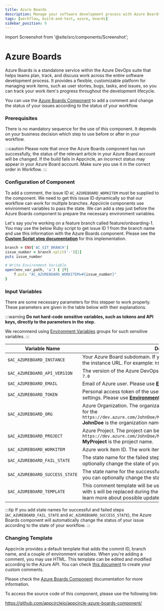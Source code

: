 ```yaml
---
title: Azure Boards 
description: Manage your software development process with Azure Boards. Track work items' progress throughout the development lifecycle.
tags: [workflow, build-and-test, azure, boards]
sidebar_position: 9
---
```


import Screenshot from '@site/src/components/Screenshot';

# Azure Boards

Azure Boards is a standalone service within the Azure DevOps suite that helps teams plan, track, and discuss work across the entire software development process. It provides a flexible, customizable platform for managing work items, such as user stories, bugs, tasks, and issues, so you can track your work item's progress throughout the development lifecycle.

You can use the [Azure Boards Component](https://github.com/appcircleio/appcircle-azure-boards-component/) to add a comment and change the status of your issues according to the status of your workflow.

<Screenshot url='https://cdn.appcircle.io/docs/assets/azure-component1.png' />

### Prerequisites

There is no mandatory sequence for the use of this component. It depends on your business decision which step to use before or after in your workflow.

:::caution
Please note that once the Azure Boards component has run successfully, the status of the relevant article in your Azure Board account will be changed. If the build fails in Appcircle, an incorrect status may appear in your Azure Board account. Make sure you use it in the correct order in Workflow.
:::

### Configuration of Component

To add a comment, the issue ID `AC_AZUREBOARD_WORKITEM` must be supplied to the component. We need to get this issue ID dynamically so that our workflow can work for multiple branches. Appcircle components use environment variables to pass the state. We can add a step just before the Azure Boards component to prepare the necessary environment variables.

Let's say you're working on a feature branch called feature/onboarding-1. You may use the below Ruby script to get issue ID 1 from the branch name and use this information with the Azure Boards component. Please see the [**Custom Script step documentation**](/workflows/common-workflow-steps/build-and-test/custom-script) for this implementation.

```ruby
branch = ENV['AC_GIT_BRANCH']
issue_number = branch.split('-')[1]
puts issue_number

# Write Environment Variable
open(env_var_path, 'a') { |f|
    f.puts "AC_AZUREBOARD_WORKITEM=#{issue_number}"
}
```

### Input Variables

There are some necessary parameters for this stepper to work properly. These parameters are given in the table below with their explanations.

<Screenshot url='https://cdn.appcircle.io/docs/assets/BE3049-azureInput.png' />

:::warning
**Do not hard-code sensitive variables, such as tokens and API keys, directly to the parameters in the step.**

We recommend using [Environment Variables](/environment-variables/) groups for such sensitive variables.
:::

| Variable Name                            | Description                         | Status           |
|-------------------------------|------------------------------------------------|------------------|
| `$AC_AZUREBOARD_INSTANCE`               | Your Azure Board subdomain. If you're using a self-hosted instance, write the instance URL. For example: `https://dev.azure.com`  | Required |
| `$AC_AZUREBOARD_API_VERSION`              | The version of the Azure DevOps Services REST API. The default value is `7.0` | Required |
| `$AC_AZUREBOARD_EMAIL`              | Email of Azure user. Please use [**Environment Variables**](/environment-variables/). | Required |
| `$AC_AZUREBOARD_TOKEN`              | Personal access token of the user. It can be created by visiting User settings. Please use [**Environment Variables**](/environment-variables/). | Required |
| `$AC_AZUREBOARD_ORG`    | Azure Organization. The organization can be identified by its URL, such as for the `https://dev.azure.com/JohnDoe/MyProject/_boards/board/t/MyTeam/Issues` **JohnDoe** is the organization name. | Required |
| `$AC_AZUREBOARD_PROJECT` | Azure Project. The project can be identified by its URL, such as for the `https://dev.azure.com/JohnDoe/MyProject/_boards/board/t/MyTeam/Issues` **MyProject** is the project name. | Required |
| `$AC_AZUREBOARD_WORKITEM`           | Azure work item ID. The work item ID (integer) is shown next to the issue. | Required |
| `$AC_AZUREBOARD_FAIL_STATE`           | The state name for the failed step. If the previous state fails, you can optionally change the state of your issue. | Optional |
| `$AC_AZUREBOARD_SUCCESS_STATE`           | The state name for the successful step. If the previous state succeeds, you can optionally change the state of your issue. | Optional |
| `$AC_AZUREBOARD_TEMPLATE`           | This comment template will be used to post a comment. Variables donated with `$` will be replaced during the build. Please check [this document](https://learn.microsoft.com/en-us/rest/api/azure/devops/wit/work-items/update?view=azure-devops-rest-7.0) to learn more about possible updates. | Required |

:::tip
If you add state names for successful and failed steps (`AC_AZUREBOARD_FAIL_STATE` and `AC_AZUREBOARD_SUCCESS_STATE`), the Azure Boards component will automatically change the status of your issue according to the state of your workflow.
:::


### Changing Template

Appcircle provides a default template that adds the commit ID, branch name, and a couple of environment variables. When you're adding a comment, you may use HTML. This template can be edited and modified according to the Azure API. You can check [this document](https://learn.microsoft.com/en-us/rest/api/azure/devops/wit/work-items/update?view=azure-devops-rest-7.0&tabs=HTTP/) to create your custom comments.

Please check the [Azure Boards Component](https://github.com/appcircleio/appcircle-azure-boards-component/) documentation for more information.


To access the source code of this component, please use the following link:

https://github.com/appcircleio/appcircle-azure-boards-component/



